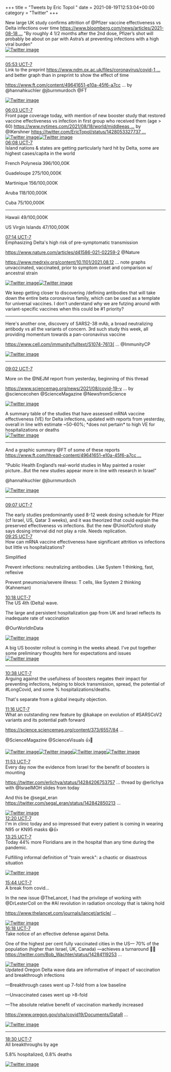 +++
title = "Tweets by Eric Topol " 
date = 2021-08-19T12:53:04+00:00
category = "Twitter"
+++
<div class="thread"> 
<div class="thread-content"> 
New large UK study confirms attrition of @Pfizer vaccine effectiveness vs Delta infections over time <a href="https://www.bloomberg.com/news/articles/2021-08-18/covid-vaccines-are-less-effective-against-delta-in-u-k-study" target="_blank" rel="noreferer">https://www.bloomberg.com/news/articles/2021-08-18 ...</a> 
 "By roughly 4 1/2 months after the 2nd dose, Pfizer’s shot will probably be about on par with Astra’s at preventing infections with a high viral burden" </div> 
<a href="/twitter/erictopol/images/E9IG14qUcAE67WS.png"  ><img src="/twitter/erictopol/images/E9IG14qUcAE67WS.png" alt="Twitter image" ></img></a><hr><div class="profile"> 
<a href="https://twitter.com/erictopol/status/1428339231764582411" target="_blank" rel="noreferer">05:53 UCT-7</a> 
</div> 
<div class="content"> 
Link to the preprint <a href="https://www.ndm.ox.ac.uk/files/coronavirus/covid-19-infection-survey/finalfinalcombinedve20210816.pdf" target="_blank" rel="noreferer">https://www.ndm.ox.ac.uk/files/coronavirus/covid-1 ...</a> 
 and better graph than in preprint to show the effect of time 

<a href="https://www.ft.com/content/49641651-e10a-45f6-a7cc-8b8c7b7a9710" target="_blank" rel="noreferer">https://www.ft.com/content/49641651-e10a-45f6-a7cc ...</a> 
 by @hannahkuchler @jburnmurdoch @FT </div> 
<a href="/twitter/erictopol/images/E9J6NyDVkAAXsw_.jpg"  ><img src="/twitter/erictopol/images/E9J6NyDVkAAXsw_.jpg" alt="Twitter image" ></img></a></div> 
<div class="tweet"> 
<div class="profile"> 
<a href="https://twitter.com/erictopol/status/1428341915393531908" target="_blank" rel="noreferer">06:03 UCT-7</a> 
</div> 
<div class="content"> 
Front page coverage today, with mention of new booster study that restored vaccine effectiveness vs infection in first group who received them (age &gt; 60) <a href="https://www.nytimes.com/2021/08/18/world/middleeast/israel-virus-infections-booster.html?searchResultPosition=1" target="_blank" rel="noreferer">https://www.nytimes.com/2021/08/18/world/middleeas ...</a> 
 by @IKershner  <a href="https://twitter.com/EricTopol/status/1428053327737090048" target="_blank" rel="noreferer">https://twitter.com/EricTopol/status/1428053327737 ...</a> 
</div> 
<a href="/twitter/erictopol/images/E9J8ZA8UcAkGKwl.jpg"  ><img src="/twitter/erictopol/images/E9J8ZA8UcAkGKwl.jpg" alt="Twitter image" ></img></a><a href="/twitter/erictopol/images/E9J9PagVoAoyWzN.jpg"  ><img src="/twitter/erictopol/images/E9J9PagVoAoyWzN.jpg" alt="Twitter image" ></img></a></div> 
<div class="tweet"> 
<div class="profile"> 
<a href="https://twitter.com/erictopol/status/1428343210502356993" target="_blank" rel="noreferer">06:08 UCT-7</a> 
</div> 
<div class="content"> 
Island nations &amp; states are getting particularly hard hit by Delta, some are highest cases/capita in the world

French Polynesia 396/100,00K

Guadeloupe 275/100,000K

Martinique 156/100,000K

Aruba 118/100,000K

Cuba  75/100,000K

-----

Hawaii 49/100,000K

US Virgin Islands 47/100,000K</div> 
</div> 
<div class="tweet"> 
<div class="profile"> 
<a href="https://twitter.com/erictopol/status/1428359657131679744" target="_blank" rel="noreferer">07:14 UCT-7</a> 
</div> 
<div class="content"> 
Emphasizing Delta's high risk of pre-symptomatic transmission 

<a href="https://www.nature.com/articles/d41586-021-02259-2" target="_blank" rel="noreferer">https://www.nature.com/articles/d41586-021-02259-2</a> 
 @Nature 

<a href="https://www.medrxiv.org/content/10.1101/2021.08.12.21261991v1" target="_blank" rel="noreferer">https://www.medrxiv.org/content/10.1101/2021.08.12 ...</a> 
 note graphs unvaccinated, vaccinated, prior to symptom onset and comparison w/ ancestral strain </div> 
<a href="/twitter/erictopol/images/E9KMJYRVgAUGD37.jpg"  ><img src="/twitter/erictopol/images/E9KMJYRVgAUGD37.jpg" alt="Twitter image" ></img></a><a href="/twitter/erictopol/images/E9KNMIyUYAM132V.jpg"  ><img src="/twitter/erictopol/images/E9KNMIyUYAM132V.jpg" alt="Twitter image" ></img></a></div> 
<div class="thread"> 
<div class="thread-content"> 
We keep getting closer to discovering /defining antibodies that will take down the entire beta coronavirus family, which can be used as a template for universal vaccines. I don't understand why we are futzing around with variant-specific vaccines when this could be #1 priority?</div> 
<hr><div class="thread-content"> 
Here's another one, discovery of SARS2-38 mAb, a broad neutralizing antibody vs all the variants of concern. 3rd such study this week, all providing momentum towards a pan-coronavirus vaccine 

<a href="https://www.cell.com/immunity/fulltext/S1074-7613(21)00348-4" target="_blank" rel="noreferer">https://www.cell.com/immunity/fulltext/S1074-7613( ...</a> 
 @ImmunityCP </div> 
<a href="/twitter/erictopol/images/E9KknJgUUAMbVWD.jpg"  ><img src="/twitter/erictopol/images/E9KknJgUUAMbVWD.jpg" alt="Twitter image" ></img></a><hr><div class="profile"> 
<a href="https://twitter.com/erictopol/status/1428386917993705479" target="_blank" rel="noreferer">09:02 UCT-7</a> 
</div> 
<div class="content"> 
More on the @NEJM report from yesterday, beginning of this thread

<a href="https://www.sciencemag.org/news/2021/08/covid-19-vaccines-may-trigger-superimmunity-people-who-had-sars-long-ago" target="_blank" rel="noreferer">https://www.sciencemag.org/news/2021/08/covid-19-v ...</a> 
 by @sciencecohen @ScienceMagazine @NewsfromScience </div> 
<a href="/twitter/erictopol/images/E9KmTqQVEAEgw2o.jpg"  ><img src="/twitter/erictopol/images/E9KmTqQVEAEgw2o.jpg" alt="Twitter image" ></img></a></div> 
<div class="thread"> 
<div class="thread-content"> 
A summary table of the studies that have assessed mRNA vaccine effectiveness (VE) for Delta infections, updated with reports from yesterday, overall in line with estimate ~50-60%;  *does not pertain* to high VE for hospitalizations or deaths </div> 
<a href="/twitter/erictopol/images/E9J_7QbVIAEZ06F.png"  ><img src="/twitter/erictopol/images/E9J_7QbVIAEZ06F.png" alt="Twitter image" ></img></a><hr><div class="thread-content"> 
And a graphic summary @FT of some of these reports <a href="https://www.ft.com/thread-content/49641651-e10a-45f6-a7cc-8b8c7b7a9710" target="_blank" rel="noreferer">https://www.ft.com/thread-content/49641651-e10a-45f6-a7cc ...</a> 


"Public Health England’s real-world studies in May painted a rosier picture...But the new studies appear more in line with research in Israel"

@hannahkuchler @jburnmurdoch </div> 
<a href="/twitter/erictopol/images/E9KAnXIUYAMeC-D.jpg"  ><img src="/twitter/erictopol/images/E9KAnXIUYAMeC-D.jpg" alt="Twitter image" ></img></a><hr><div class="profile"> 
<a href="https://twitter.com/erictopol/status/1428388041685491721" target="_blank" rel="noreferer">09:07 UCT-7</a> 
</div> 
<div class="content"> 
The early studies predominantly used 8-12 week dosing schedule for Pfizer (cf Israel, US, Qatar 3 weeks), and it was theorized that could explain the preserved effectiveness vs infections. But the new @UniofOxford study says dosing interval did not play a role. Needs replication.</div> 
</div> 
<div class="tweet"> 
<div class="profile"> 
<a href="https://twitter.com/erictopol/status/1428392688768884736" target="_blank" rel="noreferer">09:25 UCT-7</a> 
</div> 
<div class="content"> 
How can mRNA vaccine effectiveness have significant attrition vs infections but little vs hospitalizations?

Simplified

Prevent infections: neutralizing antibodies. Like System 1 thinking, fast, reflexive

Prevent pneumonia/severe illness: T cells, like System 2 thinking (Kahneman)</div> 
</div> 
<div class="tweet"> 
<div class="profile"> 
<a href="https://twitter.com/erictopol/status/1428406149745831941" target="_blank" rel="noreferer">10:18 UCT-7</a> 
</div> 
<div class="content"> 
The US 4th (Delta) wave. 

The large and persistent hospitalization gap from UK and Israel reflects its inadequate rate of vaccination

@OurWorldInData </div> 
<a href="/twitter/erictopol/images/E9K3kAdVoAEYzig.jpg"  ><img src="/twitter/erictopol/images/E9K3kAdVoAEYzig.jpg" alt="Twitter image" ></img></a></div> 
<div class="thread"> 
<div class="thread-content"> 
A big US booster rollout is coming in the weeks ahead. I've put together some preliminary thoughts here for expectations and issues </div> 
<a href="/twitter/erictopol/images/E8_3_4xXsAMu_84.png"  ><img src="/twitter/erictopol/images/E8_3_4xXsAMu_84.png" alt="Twitter image" ></img></a><hr><div class="profile"> 
<a href="https://twitter.com/erictopol/status/1428411048592220165" target="_blank" rel="noreferer">10:38 UCT-7</a> 
</div> 
<div class="content"> 
Arguing against the usefulness of boosters negates their impact for preventing infections, helping to block transmission, spread, the potential of #LongCovid, and some % hospitalizations/deaths.

That's separate from a global inequity objection.</div> 
</div> 
<div class="tweet"> 
<div class="profile"> 
<a href="https://twitter.com/erictopol/status/1428420581603479552" target="_blank" rel="noreferer">11:16 UCT-7</a> 
</div> 
<div class="content"> 
What an outstanding new feature by @kakape on evolution of #SARSCoV2 variants and its potential path forward

<a href="https://science.sciencemag.org/content/373/6557/844" target="_blank" rel="noreferer">https://science.sciencemag.org/content/373/6557/84 ...</a> 


@ScienceMagazine @ScienceVisuals 👍🙏 </div> 
<a href="/twitter/erictopol/images/E9LEeXQVEAId9-l.jpg"  ><img src="/twitter/erictopol/images/E9LEeXQVEAId9-l.jpg" alt="Twitter image" ></img></a><a href="/twitter/erictopol/images/E9LEgfbUUAEs_9k.jpg"  ><img src="/twitter/erictopol/images/E9LEgfbUUAEs_9k.jpg" alt="Twitter image" ></img></a><a href="/twitter/erictopol/images/E9LEiH6VUAAbNFI.jpg"  ><img src="/twitter/erictopol/images/E9LEiH6VUAAbNFI.jpg" alt="Twitter image" ></img></a><a href="/twitter/erictopol/images/E9LEjt2UUAQ5Ab4.jpg"  ><img src="/twitter/erictopol/images/E9LEjt2UUAQ5Ab4.jpg" alt="Twitter image" ></img></a></div> 
<div class="tweet"> 
<div class="profile"> 
<a href="https://twitter.com/erictopol/status/1428429838927286274" target="_blank" rel="noreferer">11:53 UCT-7</a> 
</div> 
<div class="content"> 
Every day now the evidence from Israel for the benefit of boosters is mounting

<a href="https://twitter.com/erlichya/status/1428420675375706115" target="_blank" rel="noreferer">https://twitter.com/erlichya/status/14284206753757 ...</a> 
 thread by @erlichya with @IsraelMOH slides from today

And this be @segal_eran  <a href="https://twitter.com/segal_eran/status/1428428502139822089" target="_blank" rel="noreferer">https://twitter.com/segal_eran/status/142842850213 ...</a> 
</div> 
<a href="/twitter/erictopol/images/E9LNDgFVcAAcMyx.jpg"  ><img src="/twitter/erictopol/images/E9LNDgFVcAAcMyx.jpg" alt="Twitter image" ></img></a></div> 
<div class="tweet"> 
<div class="profile"> 
<a href="https://twitter.com/erictopol/status/1428436660912484352" target="_blank" rel="noreferer">12:20 UCT-7</a> 
</div> 
<div class="content"> 
I'm in clinic today and so impressed that every patient is coming in wearing N95 or KN95 masks 😷👍</div> 
</div> 
<div class="tweet"> 
<div class="profile"> 
<a href="https://twitter.com/erictopol/status/1428453189649534976" target="_blank" rel="noreferer">13:25 UCT-7</a> 
</div> 
<div class="content"> 
Today 44% more Floridians are in the hospital than any time during the pandemic.

Fulfilling informal definition of "train wreck": a chaotic or disastrous situation </div> 
<a href="/twitter/erictopol/images/E9Lh_viVgAYOXb-.jpg"  ><img src="/twitter/erictopol/images/E9Lh_viVgAYOXb-.jpg" alt="Twitter image" ></img></a></div> 
<div class="tweet"> 
<div class="profile"> 
<a href="https://twitter.com/erictopol/status/1428487950195515397" target="_blank" rel="noreferer">15:44 UCT-7</a> 
</div> 
<div class="content"> 
A break from covid...

In the new issue @TheLancet, I had the privilege of working with @DrLesterColl on the #AI revolution in radiation oncology that is taking hold

<a href="https://www.thelancet.com/journals/lancet/article/PIIS0140-6736(21)01798-0/fulltext" target="_blank" rel="noreferer">https://www.thelancet.com/journals/lancet/article/ ...</a> 
 </div> 
<a href="/twitter/erictopol/images/E9MB7TXUUAA6W8r.jpg"  ><img src="/twitter/erictopol/images/E9MB7TXUUAA6W8r.jpg" alt="Twitter image" ></img></a></div> 
<div class="tweet"> 
<div class="profile"> 
<a href="https://twitter.com/erictopol/status/1428496744212361217" target="_blank" rel="noreferer">16:18 UCT-7</a> 
</div> 
<div class="content"> 
Take notice of an effective defense against Delta.

One of the highest per cent fully vaccinated cities in the US— 70% of the population (higher than Israel, UK, Canada) —achieves a turnaround 👏👏  <a href="https://twitter.com/Bob_Wachter/status/1428411925315031047" target="_blank" rel="noreferer">https://twitter.com/Bob_Wachter/status/14284119253 ...</a> 
</div> 
<a href="/twitter/erictopol/images/E9MJYJIUcAAxNfx.jpg"  ><img src="/twitter/erictopol/images/E9MJYJIUcAAxNfx.jpg" alt="Twitter image" ></img></a></div> 
<div class="thread"> 
<div class="thread-content"> 
Updated Oregon Delta wave data are informative of  impact of vaccination and breakthrough infections

—Breakthrough cases went up 7-fold from a low baseline

—Unvaccinated cases went up &gt;8-fold

—The absolute relative benefit of vaccination markedly increased

<a href="https://www.oregon.gov/oha/covid19/Documents/DataReports/Breakthrough-Case-Report-08-19-2021.pdf" target="_blank" rel="noreferer">https://www.oregon.gov/oha/covid19/Documents/DataR ...</a> 
 </div> 
<a href="/twitter/erictopol/images/E9MlitaVoAErZ5K.jpg"  ><img src="/twitter/erictopol/images/E9MlitaVoAErZ5K.jpg" alt="Twitter image" ></img></a><hr><div class="profile"> 
<a href="https://twitter.com/erictopol/status/1428529845860929544" target="_blank" rel="noreferer">18:30 UCT-7</a> 
</div> 
<div class="content"> 
All breakthroughs by age

5.8% hospitalized, 0.8% deaths </div> 
<a href="/twitter/erictopol/images/E9MoHZsVkAEkVv2.jpg"  ><img src="/twitter/erictopol/images/E9MoHZsVkAEkVv2.jpg" alt="Twitter image" ></img></a></div> 


